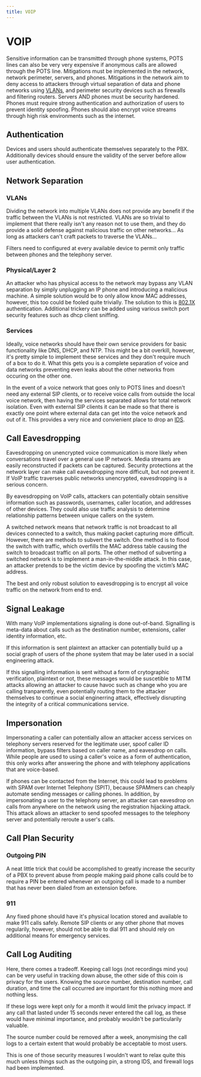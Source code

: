```yaml
---
title: VOIP
---
```


# VOIP

Sensitive information can be transmitted through phone systems, POTS lines can
also be very very expensive if anonymous calls are allowed through the POTS
line. Mitigations must be implemented in the network, network perimeter,
servers, and phones. Mitigations in the network aim to deny access to attackers
through virtual separation of data and phone networks using [VLANs][1], and
perimeter security devices such as firewalls and filtering routers. Servers AND
phones must be security hardened. Phones must require strong authentication and
authorization of users to prevent identity spoofing. Phones should also encrypt
voice streams through high risk environments such as the internet.

## Authentication

Devices and users should authenticate themselves separately to the PBX.
Additionally devices should ensure the validity of the server before allow user
authentication.

## Network Separation

### VLANs

Dividing the network into multiple VLANs does not provide any benefit if the
traffic between the VLANs is not restricted. VLANs are so trivial to implement
that there really isn't any reason not to use them, and they do provide a solid
defense against malicious traffic on other networks... As long as attackers
can't craft packets to traverse the VLANs...

Filters need to configured at every available device to permit only traffic
between phones and the telephony server.

### Physical/Layer 2

An attacker who has physical access to the network may bypass any VLAN
separation by simply unplugging an IP phone and introducing a malicious
machine. A simple solution would be to only allow know MAC addresses, however,
this too could be fooled quite trivially. The solution to this is [802.1X][2]
authentication. Additional trickery can be added using various switch port
security features such as dhcp client sniffing.

### Services

Ideally, voice networks should have their own service providers for basic
functionality like DNS, DHCP, and NTP. This might be a bit overkill, however,
it's pretty simple to implement these services and they don't require much of a
box to do it. What this gets you is a complete separation of voice and data
networks preventing even leaks about the other networks from occuring on the
other one.

In the event of a voice network that goes only to POTS lines and doesn't need
any external SIP clients, or to receive voice calls from outside the local
voice network, then having the services separated allows for total network
isolation. Even with external SIP clients it can be made so that there is
exactly one point where external data can get into the voice network and out of
it. This provides a very nice and convienient place to drop an [IDS][3].

## Call Eavesdropping

Eavesdropping on unencrypted voice communication is more likely when
conversations travel over a general use IP network. Media streams are easily
reconstructed if packets can be captured. Security protections at the network
layer can make call eavesdropping more difficult, but not prevent it. If VoIP
traffic traverses public networks unencrypted, eavesdropping is a serious
concern.

By eavesdropping on VoIP calls, attackers can potentially obtain sensitive
information such as passwords, usernames, caller location, and addresses of
other devices. They could also use traffic analysis to determine relationship
patterns between unique callers on the system.

A switched network means that network traffic is not broadcast to all devices
connected to a switch, thus making packet capturing more difficult. However,
there are methods to subvert the switch. One method is to flood the switch with
traffic, which overfills the MAC address table causing the switch to broadcast
traffic on all ports. The other method of subverting a switched network is to
implement a man-in-the-middle attack. In this case, an attacker pretends to be
the victim device by spoofing the victim’s MAC address.

The best and only robust solution to eavesdropping is to encrypt all voice
traffic on the network from end to end.

## Signal Leakage

With many VoIP implementations signaling is done out-of-band. Signalling is
meta-data about calls such as the destination number, extensions, caller
identity information, etc.

If this information is sent plaintext an attacker can potentially build up a
social graph of users of the phone system that may be later used in a social
engineering attack.

If this signalling information is sent without a form of crytographic
verification, plaintext or not, these messages would be suscetible to MITM
attacks allowing an attacker to cause havoc such as change who you are calling
tranparently, even potentially routing them to the attacker themselves to
continue a social enginerring attack, effectively disrupting the integrity of a
critical communications service.

## Impersonation

Impersonating a caller can potentially allow an attacker access services on
telephony servers reserved for the legitimate user, spoof caller ID
information, bypass filters based on caller name, and eavesdrop on calls. While
people are used to using a caller's voice as a form of authentication, this
only works after answering the phone and with telephony applications that are
voice-based.

If phones can be contacted from the Internet, this could lead to problems with
SPAM over Internet Telephony (SPIT), because SPAMmers can cheaply automate
sending messages or calling phones. In addition, by impersonating a user to the
telephony server, an attacker can eavesdrop on calls from anywhere on the
network using the registration hijacking attack. This attack allows an attacker
to send spoofed messages to the telephony server and potentially reroute a
user's calls.

## Call Plan Security

### Outgoing PIN

A neat little trick that could be accomplished to greatly increase the security
of a PBX to prevent abuse from people making paid phone calls could be to
require a PIN be entered whenever an outgoing call is made to a number that has
never been dialed from an extension before.

### 911

Any fixed phone should have it's physical location stored and available to make
911 calls safely. Remote SIP clients or any other phone that moves regularily,
however, should not be able to dial 911 and should rely on additional means for
emergency services.

## Call Log Auditing

Here, there comes a tradeoff. Keeping call logs (not recordings mind you) can
be very useful in tracking down abuse, the other side of this coin is privacy
for the users. Knowing the source number, destination number, call duration,
and time the call occurred are important for this nothing more and nothing
less.

If these logs were kept only for a month it would limit the privacy impact. If
any call that lasted under 15 seconds never entered the call log, as these
would have minimal importance, and probably wouldn't be particularily valuable.

The source number could be removed after a week, anonymising the call logs to a
certain extent that would probably be acceptable to most users.

This is one of those security measures I wouldn't want to relax quite this much
unless things such as the outgoing pin, a strong IDS, and firewall logs had
been implemented.

[1]: ../../networking/vlan/
[2]: ../801x/
[3]: ../ids/

